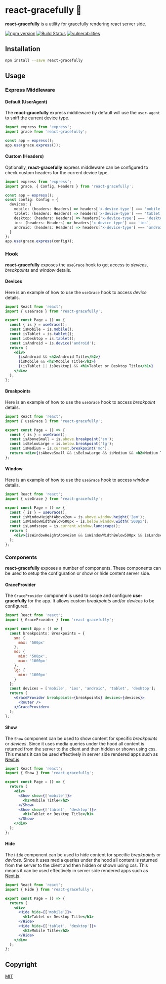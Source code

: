# react-gracefully 🦢

**react-gracefully** is a utility for gracefully rendering react server side.

[![npm version](https://badge.fury.io/js/react-gracefully.svg)](https://badge.fury.io/js/react-gracefully) [![Build Status](https://travis-ci.com/joshuatvernon/react-gracefully.svg?branch=main)](https://travis-ci.com/joshuatvernon/react-gracefully) [![vulnerabilities](https://snyk.io/test/github/joshuatvernon/react-gracefully/badge.svg)](https://snyk.io/test/github/joshuatvernon/react-gracefully)

## Installation

```sh
npm install --save react-gracefully
```

## Usage

### Express Middleware

#### Default (UserAgent)

The **react-gracefully** express middleware by default will use the `user-agent` to sniff the current device type.

```typescript
import express from 'express';
import grace from 'react-gracefully';

const app = express();
app.use(grace.express());
```

#### Custom (Headers)

Optionally, **react-gracefully** express middleware can be configured to check custom headers for the current device type.

```typescript
import express from 'express';
import grace, { Config, Headers } from 'react-gracefully';

const app = express();
const config: Config = {
  devices: {
    mobile: (headers: Headers) => headers['x-device-type'] === 'mobile',
    tablet: (headers: Headers) => headers['x-device-type'] === 'tablet',
    desktop: (headers: Headers) => headers['x-device-type'] === 'desktop',
    ios: (headers: Headers) => headers['x-device-type'] === 'ios',
    android: (headers: Headers) => headers['x-device-type'] === 'android'
  }
};
app.use(grace.express(config));
```

### Hook

**react-gracefully** exposes the `useGrace` hook to get access to _devices_, _breakpoints_ and _window_ details.

#### Devices

Here is an example of how to use the `useGrace` hook to access _device_ details.

```jsx
import React from 'react';
import { useGrace } from 'react-gracefully';

export const Page = () => {
  const { is } = useGrace();
  const isMobile = is.mobile();
  const isTablet = is.tablet();
  const isDesktop = is.tablet();
  const isAndroid = is.device('android');
  return (
    <div>
      {isAndroid && <h2>Android Title</h2>}
      {isMobile && <h2>Mobile Title</h2>}
      {(isTablet || isDesktop) && <h1>Tablet or Desktop Title</h1>}
    </div>
  );
};
```

#### Breakpoints

Here is an example of how to use the `useGrace` hook to access _breakpoint_ details.

```jsx
import React from 'react';
import { useGrace } from 'react-gracefully';

export const Page = () => {
  const { is } = useGrace();
  const isAboveSmall = is.above.breakpoint('sm');
  const isBelowLarge = is.below.breakpoint('lg');
  const isMedium = is.current.breakpoint('md');
  return <div>{isAboveSmall && isBelowLarge && isMedium && <h2>Medium Title</h2>}</div>;
};
```

#### Window

Here is an example of how to use the `useGrace` hook to access _window_ details.

```jsx
import React from 'react';
import { useGrace } from 'react-gracefully';

export const Page = () => {
  const { is } = useGrace();
  const isWindowHeightAbove2em = is.above.window.height('2em');
  const isWindowWidthBelow500px = is.below.window.width('500px');
  const isLandscape = is.current.window.landscape();
  return (
    <div>{isWindowHeightAbove2em && isWindowWidthBelow500px && isLandscape && <h2>Landscape Medium Title</h2>}</div>
  );
};
```

### Components

**react-gracefully** exposes a number of components. These components can be used to setup the configuration or show or hide content server side.

#### GraceProvider

The `GraceProvider` component is used to scope and configure **use-gracefully** for the app. It allows custom _breakpoints_ and/or _devices_ to be configured.

```jsx
import React from 'react';
import { GraceProvider } from 'react-gracefully';

export const App = () => {
  const breakpoints: Breakpoints = {
    sm: {
      max: '500px'
    },
    md: {
      min: '500px',
      max: '1000px'
    },
    lg: {
      min: '1000px'
    }
  };
  const devices = ['mobile', 'ios', 'android', 'tablet', 'desktop'];
  return (
    <GraceProvider breakpoints={breakpoints} devices={devices}>
      <Router />
    </GraceProvider>
  );
};
```

#### Show

The `Show` component can be used to show content for specific _breakpoints_ or _devices_. Since it uses media queries under the hood all content is returned from the server to the client and then hidden or shown using css. This means it can be used effectively in server side rendered apps such as [Next.js](https://github.com/vercel/next.js/).

```jsx
import React from 'react';
import { Show } from 'react-gracefully';

export const Page = () => {
  return (
    <div>
      <Show show={['mobile']}>
        <h2>Mobile Title</h2>
      </Show>
      <Show show={['tablet', 'desktop']}>
        <h1>Tablet or Desktop Title</h1>
      </Show>
    </div>
  );
};
```

#### Hide

The `Hide` component can be used to hide content for specific _breakpoints_ or _devices_. Since it uses media queries under the hood all content is returned from the server to the client and then hidden or shown using css. This means it can be used effectively in server side rendered apps such as [Next.js](https://github.com/vercel/next.js/).

```jsx
import React from 'react';
import { Hide } from 'react-gracefully';

export const Page = () => {
  return (
    <div>
      <Hide hide={['mobile']}>
        <h1>Tablet or Desktop Title</h1>
      </Hide>
      <Hide hide={['tablet', 'desktop']}>
        <h2>Mobile Title</h2>
      </Hide>
    </div>
  );
};
```

## Copyright

[MIT](./LICENSE)

